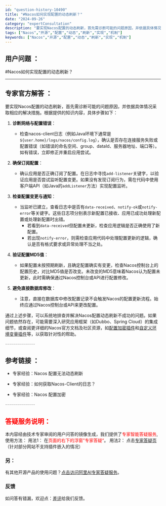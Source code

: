 ```yaml
---
id: "question-history-10490"
title: "#Nacos如何实现配置的动态刷新？"
date: "2024-09-26"
category: "expertConsultation"
description: "要实现Nacos配置的动态刷新，首先需诊断可能的问题原因，并依据具体情况采取相应的解决措施。根据提供的知识内容，具体步骤如下：1. **诊断网络与配置错误**：   - 检查nacos-client日志（例如Java环境下通常是`$user.home/logs/nacos/config.log`），"
tags: ["Nacos","开源","配置","动态","刷新","实现","机制"]
keywords: ["Nacos","开源","配置","动态","刷新","实现","机制"]
---
```


## 用户问题 ： 
 #Nacos如何实现配置的动态刷新？  

---------------
## 专家官方解答 ：

要实现Nacos配置的动态刷新，首先需诊断可能的问题原因，并依据具体情况采取相应的解决措施。根据提供的知识内容，具体步骤如下：

1. **诊断网络与配置错误**：
   - 检查nacos-client日志（例如Java环境下通常是`${user.home}/logs/nacos/config.log`），确认是否存在连接服务失败或配置错误（如错误的命名空间、group、dataId、服务器地址、端口等）。如有错误，立即修正并重启应用尝试。

2. **确保订阅配置**：
   - 确认应用是否正确订阅了配置。在日志中寻找`add-listener`关键字，以验证应用是否尝试监听配置变更。如果没有发现订阅行为，需在代码中使用客户端API（如Java的`addListener`方法）实现配置监听。

3. **检查配置变更与通知**：
   - 当监听已建立，查看日志中是否有`data-received`、`notify-ok`或`notify-error`等关键字。这些日志项分别表示新配置已接收、应用已成功处理新配置或处理新配置时出错。
     - 若看到`data-received`但配置未更新，检查应用逻辑是否正确使用了新配置。
     - 若出现`notify-error`，则需检查应用代码中处理配置更新的逻辑，确认是否有格式要求或异常处理不当之处。

4. **验证配置MD5值**：
   - 如果配置未按预期刷新，且确定配置确实有变更，检查Nacos控制台上的配置历史，对比MD5值是否改变。未改变的MD5意味着Nacos认为配置未更新，此时需确保通过Nacos控制台或API进行配置修改。

5. **避免直接数据库修改**：
   - 注意，直接在数据库中修改配置记录不会触发Nacos的配置更新流程。始终应通过Nacos控制台或API来更改配置。

通过上述步骤，可以系统地排查并解决Nacos配置动态刷新不成功的问题。如果问题依然存在，可能需要深入研究应用框架（如Dubbo、Spring Cloud）的集成细节，或查阅更详细的Nacos官方文档及社区资源，如[配置加密插件](https://nacos.io/docs/latest/plugin/config-encryption-plugin/)和[自定义环境变量插件](https://nacos.io/docs/latest/plugin/custom-environment-plugin/)等，以获取针对性的帮助。


<font color="#949494">---------------</font> 


## 参考链接 ：

* 专家经验：Nacos 配置无法动态刷新 
 
 * 专家经验：如何获取Nacos-Client的日志？ 
 
 * 专家经验：Nacos 配置加密 


 <font color="#949494">---------------</font> 
 


## <font color="#FF0000">答疑服务说明：</font> 

本内容经由技术专家审阅的用户问答的镜像生成，我们提供了<font color="#FF0000">专家智能答疑服务</font>,使用方法：
用法1： 在<font color="#FF0000">页面的右下的浮窗”专家答疑“</font>。
用法2： 点击[专家答疑页](https://answer.opensource.alibaba.com/docs/intro)（针对部分网站不支持插件嵌入的情况）
### 另：


有其他开源产品的使用问题？[点击访问阿里AI专家答疑服务](https://answer.opensource.alibaba.com/docs/intro)。
### 反馈
如问答有错漏，欢迎点：[差评](https://ai.nacos.io/user/feedbackByEnhancerGradePOJOID?enhancerGradePOJOId=13687)给我们反馈。
